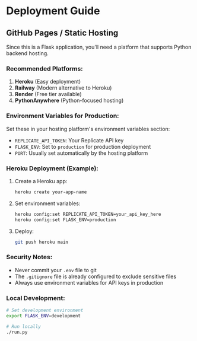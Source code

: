 # Deployment Guide

## GitHub Pages / Static Hosting

Since this is a Flask application, you'll need a platform that supports Python backend hosting.

### Recommended Platforms:

1. **Heroku** (Easy deployment)
2. **Railway** (Modern alternative to Heroku)
3. **Render** (Free tier available)
4. **PythonAnywhere** (Python-focused hosting)

### Environment Variables for Production:

Set these in your hosting platform's environment variables section:

- `REPLICATE_API_TOKEN`: Your Replicate API key
- `FLASK_ENV`: Set to `production` for production deployment
- `PORT`: Usually set automatically by the hosting platform

### Heroku Deployment (Example):

1. Create a Heroku app:
   ```bash
   heroku create your-app-name
   ```

2. Set environment variables:
   ```bash
   heroku config:set REPLICATE_API_TOKEN=your_api_key_here
   heroku config:set FLASK_ENV=production
   ```

3. Deploy:
   ```bash
   git push heroku main
   ```

### Security Notes:

- Never commit your `.env` file to git
- The `.gitignore` file is already configured to exclude sensitive files
- Always use environment variables for API keys in production

### Local Development:

```bash
# Set development environment
export FLASK_ENV=development

# Run locally
./run.py
```
